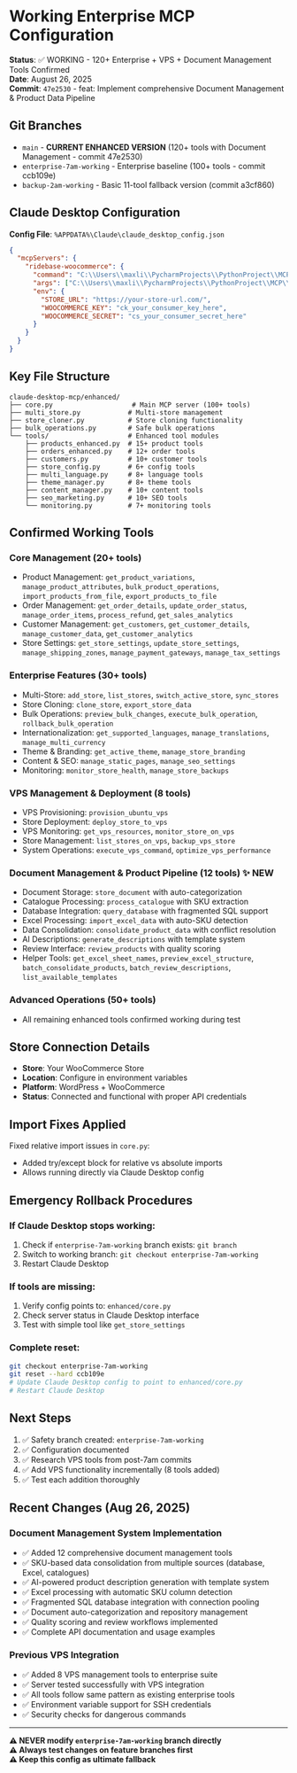 # Working Enterprise MCP Configuration

**Status**: ✅ WORKING - 120+ Enterprise + VPS + Document Management Tools Confirmed  
**Date**: August 26, 2025  
**Commit**: `47e2530` - feat: Implement comprehensive Document Management & Product Data Pipeline

## Git Branches

- `main` - **CURRENT ENHANCED VERSION** (120+ tools with Document Management - commit 47e2530) 
- `enterprise-7am-working` - Enterprise baseline (100+ tools - commit ccb109e) 
- `backup-2am-working` - Basic 11-tool fallback version (commit a3cf860)

## Claude Desktop Configuration

**Config File**: `%APPDATA%\Claude\claude_desktop_config.json`

```json
{
  "mcpServers": {
    "ridebase-woocommerce": {
      "command": "C:\\Users\\maxli\\PycharmProjects\\PythonProject\\MCP\\venv\\Scripts\\python.exe",
      "args": ["C:\\Users\\maxli\\PycharmProjects\\PythonProject\\MCP\\claude-desktop-mcp\\enhanced\\core.py"],
      "env": {
        "STORE_URL": "https://your-store-url.com/",
        "WOOCOMMERCE_KEY": "ck_your_consumer_key_here",
        "WOOCOMMERCE_SECRET": "cs_your_consumer_secret_here"
      }
    }
  }
}
```

## Key File Structure

```
claude-desktop-mcp/enhanced/
├── core.py                    # Main MCP server (100+ tools)
├── multi_store.py            # Multi-store management
├── store_cloner.py           # Store cloning functionality  
├── bulk_operations.py        # Safe bulk operations
└── tools/                    # Enhanced tool modules
    ├── products_enhanced.py  # 15+ product tools
    ├── orders_enhanced.py    # 12+ order tools
    ├── customers.py          # 10+ customer tools
    ├── store_config.py       # 6+ config tools
    ├── multi_language.py     # 8+ language tools
    ├── theme_manager.py      # 8+ theme tools
    ├── content_manager.py    # 10+ content tools
    ├── seo_marketing.py      # 10+ SEO tools
    └── monitoring.py         # 7+ monitoring tools
```

## Confirmed Working Tools

### Core Management (20+ tools)
- Product Management: `get_product_variations`, `manage_product_attributes`, `bulk_product_operations`, `import_products_from_file`, `export_products_to_file`
- Order Management: `get_order_details`, `update_order_status`, `manage_order_items`, `process_refund`, `get_sales_analytics`
- Customer Management: `get_customers`, `get_customer_details`, `manage_customer_data`, `get_customer_analytics`
- Store Settings: `get_store_settings`, `update_store_settings`, `manage_shipping_zones`, `manage_payment_gateways`, `manage_tax_settings`

### Enterprise Features (30+ tools)
- Multi-Store: `add_store`, `list_stores`, `switch_active_store`, `sync_stores`
- Store Cloning: `clone_store`, `export_store_data`
- Bulk Operations: `preview_bulk_changes`, `execute_bulk_operation`, `rollback_bulk_operation`
- Internationalization: `get_supported_languages`, `manage_translations`, `manage_multi_currency`
- Theme & Branding: `get_active_theme`, `manage_store_branding`
- Content & SEO: `manage_static_pages`, `manage_seo_settings`
- Monitoring: `monitor_store_health`, `manage_store_backups`

### VPS Management & Deployment (8 tools)
- VPS Provisioning: `provision_ubuntu_vps`
- Store Deployment: `deploy_store_to_vps`
- VPS Monitoring: `get_vps_resources`, `monitor_store_on_vps`
- Store Management: `list_stores_on_vps`, `backup_vps_store`
- System Operations: `execute_vps_command`, `optimize_vps_performance`

### Document Management & Product Pipeline (12 tools) ✨ NEW
- Document Storage: `store_document` with auto-categorization
- Catalogue Processing: `process_catalogue` with SKU extraction
- Database Integration: `query_database` with fragmented SQL support
- Excel Processing: `import_excel_data` with auto-SKU detection
- Data Consolidation: `consolidate_product_data` with conflict resolution
- AI Descriptions: `generate_descriptions` with template system
- Review Interface: `review_products` with quality scoring
- Helper Tools: `get_excel_sheet_names`, `preview_excel_structure`, `batch_consolidate_products`, `batch_review_descriptions`, `list_available_templates`

### Advanced Operations (50+ tools)
- All remaining enhanced tools confirmed working during test

## Store Connection Details

- **Store**: Your WooCommerce Store  
- **Location**: Configure in environment variables
- **Platform**: WordPress + WooCommerce
- **Status**: Connected and functional with proper API credentials

## Import Fixes Applied

Fixed relative import issues in `core.py`:
- Added try/except block for relative vs absolute imports
- Allows running directly via Claude Desktop config

## Emergency Rollback Procedures

### If Claude Desktop stops working:
1. Check if `enterprise-7am-working` branch exists: `git branch`
2. Switch to working branch: `git checkout enterprise-7am-working`
3. Restart Claude Desktop

### If tools are missing:
1. Verify config points to: `enhanced/core.py`
2. Check server status in Claude Desktop interface
3. Test with simple tool like `get_store_settings`

### Complete reset:
```bash
git checkout enterprise-7am-working
git reset --hard ccb109e
# Update Claude Desktop config to point to enhanced/core.py
# Restart Claude Desktop
```

## Next Steps

1. ✅ Safety branch created: `enterprise-7am-working`
2. ✅ Configuration documented
3. ✅ Research VPS tools from post-7am commits
4. ✅ Add VPS functionality incrementally (8 tools added)
5. ✅ Test each addition thoroughly

## Recent Changes (Aug 26, 2025)

### Document Management System Implementation
- ✅ Added 12 comprehensive document management tools
- ✅ SKU-based data consolidation from multiple sources (database, Excel, catalogues)
- ✅ AI-powered product description generation with template system
- ✅ Excel processing with automatic SKU column detection
- ✅ Fragmented SQL database integration with connection pooling
- ✅ Document auto-categorization and repository management
- ✅ Quality scoring and review workflows implemented
- ✅ Complete API documentation and usage examples

### Previous VPS Integration
- ✅ Added 8 VPS management tools to enterprise suite
- ✅ Server tested successfully with VPS integration
- ✅ All tools follow same pattern as existing enterprise tools
- ✅ Environment variable support for SSH credentials
- ✅ Security checks for dangerous commands

---

**⚠️ NEVER modify `enterprise-7am-working` branch directly**  
**⚠️ Always test changes on feature branches first**  
**⚠️ Keep this config as ultimate fallback**